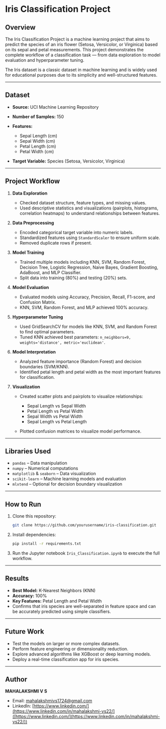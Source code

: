 # Iris Classification Project

## Overview

The Iris Classification Project is a machine learning project that aims to predict the species of an iris flower (Setosa, Versicolor, or Virginica) based on its sepal and petal measurements. This project demonstrates the complete workflow of a classification task — from data exploration to model evaluation and hyperparameter tuning.

The Iris dataset is a classic dataset in machine learning and is widely used for educational purposes due to its simplicity and well-structured features.

---

## Dataset

* **Source:** UCI Machine Learning Repository
* **Number of Samples:** 150
* **Features:**

  * Sepal Length (cm)
  * Sepal Width (cm)
  * Petal Length (cm)
  * Petal Width (cm)
* **Target Variable:** Species (Setosa, Versicolor, Virginica)

---

## Project Workflow

1. **Data Exploration**

   * Checked dataset structure, feature types, and missing values.
   * Used descriptive statistics and visualizations (pairplots, histograms, correlation heatmaps) to understand relationships between features.

2. **Data Preprocessing**

   * Encoded categorical target variable into numeric labels.
   * Standardized features using `StandardScaler` to ensure uniform scale.
   * Removed duplicate rows if present.

3. **Model Training**

   * Trained multiple models including KNN, SVM, Random Forest, Decision Tree, Logistic Regression, Naive Bayes, Gradient Boosting, AdaBoost, and MLP Classifier.
   * Split data into training (80%) and testing (20%) sets.

4. **Model Evaluation**

   * Evaluated models using Accuracy, Precision, Recall, F1-score, and Confusion Matrix.
   * KNN, SVM, Random Forest, and MLP achieved 100% accuracy.

5. **Hyperparameter Tuning**

   * Used GridSearchCV for models like KNN, SVM, and Random Forest to find optimal parameters.
   * Tuned KNN achieved best parameters: `n_neighbors=9, weights='distance', metric='euclidean'`.

6. **Model Interpretation**

   * Analyzed feature importance (Random Forest) and decision boundaries (SVM/KNN).
   * Identified petal length and petal width as the most important features for classification.

7. **Visualization**

   * Created scatter plots and pairplots to visualize relationships:

     * Sepal Length vs Sepal Width
     * Petal Length vs Petal Width
     * Sepal Width vs Petal Width
     * Sepal Length vs Petal Length
   * Plotted confusion matrices to visualize model performance.

---

## Libraries Used

* `pandas` – Data manipulation
* `numpy` – Numerical computations
* `matplotlib` & `seaborn` – Data visualization
* `scikit-learn` – Machine learning models and evaluation
* `mlxtend` – Optional for decision boundary visualization

---

## How to Run

1. Clone this repository:

   ```bash
   git clone https://github.com/yourusername/iris-classification.git
   ```
2. Install dependencies:

   ```bash
   pip install -r requirements.txt
   ```
3. Run the Jupyter notebook `Iris_Classification.ipynb` to execute the full workflow.

---

## Results

* **Best Model:** K-Nearest Neighbors (KNN)
* **Accuracy:** 100%
* **Key Features:** Petal Length and Petal Width
* Confirms that iris species are well-separated in feature space and can be accurately predicted using simple classifiers.

---

## Future Work

* Test the models on larger or more complex datasets.
* Perform feature engineering or dimensionality reduction.
* Explore advanced algorithms like XGBoost or deep learning models.
* Deploy a real-time classification app for iris species.

---

## Author

**MAHALAKSHMI V S**

* Email: [mahalakshmivs1724@gmail.com](mahalakshmivs1724@gmail.com)
* LinkedIn: [https://www.linkedin.com/](https://www.linkedin.com/in/mahalakshmi-vs22/]([https://www.linkedin.com/](https://www.linkedin.com/in/mahalakshmi-vs22/))
